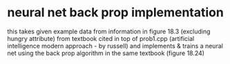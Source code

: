 # neural net back prop implementation
this takes given example data from information in figure 18.3
(excluding hungry attribute) from textbook cited in top of prob1.cpp
(artificial intelligence modern approach - by russell) and implements
& trains a neural net using the back prop algorithm in the same textbook
(figure 18.24)
